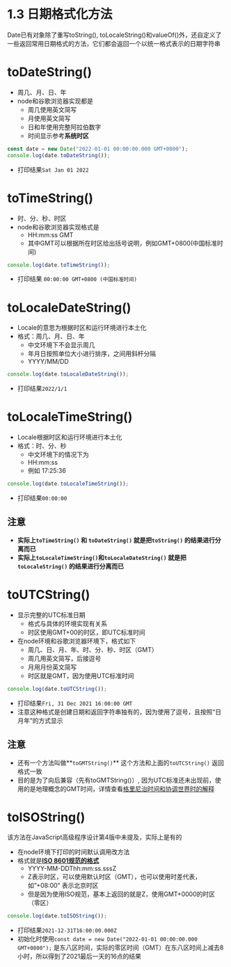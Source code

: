 # 1.3 日期格式化方法

Date已有对象除了重写toString(), toLocaleString()和valueOf()外，还自定义了一些返回常用日期格式的方法，它们都会返回一个以统一格式表示的日期字符串

# toDateString()

- 周几、月、日、年
- node和谷歌浏览器实现都是
    - 周几使用英文简写
    - 月使用英文简写
    - 日和年使用完整阿拉伯数字
    - 时间显示参考**系统时区**

```jsx
const date = new Date("2022-01-01 00:00:00.000 GMT+0800");
console.log(date.toDateString());
```

- 打印结果`Sat Jan 01 2022`

# toTimeString()

- 时、分、秒、时区
- node和谷歌浏览器实现格式是
    - HH:mm:ss GMT
    - 其中GMT可以根据所在时区给出括号说明，例如GMT+0800(中国标准时间)

```jsx
console.log(date.toTimeString());
```

- 打印结果 `00:00:00 GMT+0800 (中国标准时间)`

# toLocaleDateString()

- Locale的意思为根据时区和运行环境进行本土化
- 格式：周几、月、日、年
    - 中文环境下不会显示周几
    - 年月日按照单位大小进行排序，之间用斜杆分隔
    - YYYY/MM/DD

```jsx
console.log(date.toLocaleDateString());
```

- 打印结果`2022/1/1`

# toLocaleTimeString()

- Locale根据时区和运行环境进行本土化
- 格式：时、分、秒
    - 中文环境下的情况下为
    - HH:mm:ss
    - 例如 17:25:36

```jsx
console.log(date.toLocaleTimeString());
```

- 打印结果`00:00:00`

## 注意

- **实际上`toTimeString()` 和 `toDateString()` 就是把`toString()` 的结果进行分离而已**
- **实际上`toLocaleTimeString()`和`toLocaleDateString()` 就是把`toLocaleString()` 的结果进行分离而已**

# toUTCString()

- 显示完整的UTC标准日期
    - 格式与具体的环境实现有关系
    - 时区使用GMT+00的时区，即UTC标准时间
- 在node环境和谷歌浏览器环境下，格式如下
    - 周几、日、月、年、时、分、秒、时区（GMT）
    - 周几用英文简写，后接逗号
    - 月用月份英文简写
    - 时区就是GMT，因为使用UTC标准时间

```jsx
console.log(date.toUTCString());
```

- 打印结果`Fri, 31 Dec 2021 16:00:00 GMT`
- 注意这种格式是创建日期和返回字符串独有的，因为使用了逗号，且按照“日月年”的方式显示

## 注意

- 还有一个方法叫做**`toGMTString()`** 这个方法和上面的`toUTCString()` 返回格式一致
- 目的是为了向后兼容（先有toGMTString()）, 因为UTC标准还未出现前，使用的是地理概念的GMT时间，详情查看[格里尼治时间和协调世界时的解释](1%201Date%E5%9F%BA%E6%9C%AC%E6%8F%8F%E8%BF%B0.md)

# toISOString()

该方法在JavaScript高级程序设计第4版中未提及，实际上是有的

- 在node环境下打印的时间默认调用改方法
- 格式就是[**ISO 8601规范的格式**](1%201Date%E5%9F%BA%E6%9C%AC%E6%8F%8F%E8%BF%B0.md)
    - YYYY-MM-DDThh:mm:ss.sssZ
    - Z表示时区，可以使用默认时区（GMT），也可以使用时差代表，如”+08:00” 表示北京时区
    - 但是因为使用ISO规范，基本上返回的就是Z，使用GMT+0000的时区（零区）

```jsx
console.log(date.toISOString());
```

- 打印结果`2021-12-31T16:00:00.000Z`
- 初始化时使用`const date = new Date("2022-01-01 00:00:00.000 GMT+0800");` 是东八区时间，实际的零区时间（GMT）在东八区时间上减去8小时，所以得到了2021最后一天的16点的结果